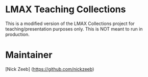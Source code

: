 LMAX Teaching Collections
=========================

This is a modified version of the LMAX Collections project for teaching/presentation purposes only.  This is NOT meant to run in production. 

Maintainer
==========

[Nick Zeeb] (https://github.com/nickzeeb)
